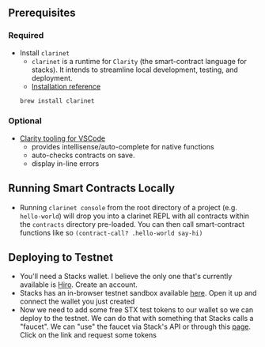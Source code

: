## Prerequisites

### Required
- Install `clarinet`
  - `clarinet` is a runtime for `Clarity` (the smart-contract language for stacks). It intends to streamline local development, testing, and deployment.
  - [Installation reference](https://docs.stacks.co/write-smart-contracts/clarinet#installing-clarinet)
  ```bash
  brew install clarinet
  ```
### Optional
- [Clarity tooling for VSCode](https://marketplace.visualstudio.com/items?itemName=HiroSystems.clarity-lsp)
  - provides intellisense/auto-complete for native functions
  - auto-checks contracts on save.
  - display in-line errors


## Running Smart Contracts Locally
- Running `clarinet console` from the root directory of a project (e.g. `hello-world`) will drop you into a clarinet REPL with all contracts within the `contracts` directory pre-loaded. You can then call smart-contract functions like so `(contract-call? .hello-world say-hi)`

## Deploying to Testnet
- You'll need a Stacks wallet. I believe the only one that's currently available is [Hiro](https://www.hiro.so/wallet). Create an account.
- Stacks has an in-browser testnet sandbox available [here](https://explorer.stacks.co/sandbox/deploy?chain=testnet). Open it up and connect the wallet you just created
- Now we need to add some free STX test tokens to our wallet so we can deploy to the testnet. We can do that with something that Stacks calls a "faucet". We can "use" the faucet via Stack's API or through this [page](https://explorer.stacks.co/sandbox/faucet?chain=testnet). Click on the link and request some tokens